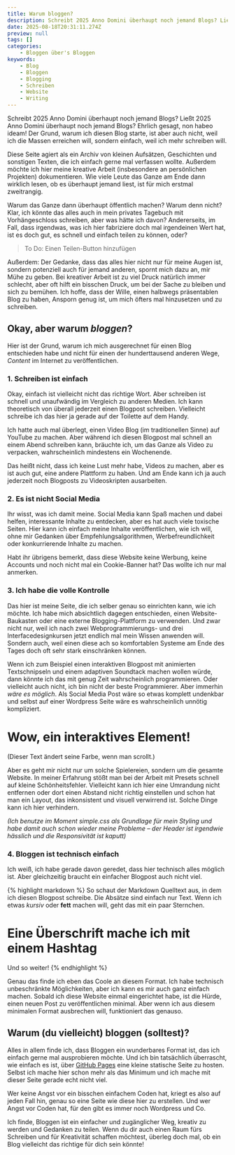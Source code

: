 ```yaml
---
title: Warum bloggen?
description: Schreibt 2025 Anno Domini überhaupt noch jemand Blogs? Ließt 2025 Anno Domini überhaupt noch jemand Blogs?
date: 2025-08-18T20:31:11.274Z
preview: null
tags: []
categories:
    - Bloggen über's Bloggen
keywords:
    - Blog
    - Bloggen
    - Blogging
    - Schreiben
    - Website
    - Writing
---
```


Schreibt 2025 Anno Domini überhaupt noch jemand Blogs?
Ließt 2025 Anno Domini überhaupt noch jemand Blogs? 
Ehrlich gesagt, non habeo ideam! Der Grund, warum ich 
diesen Blog starte, ist aber auch nicht, weil ich die 
Massen erreichen will, sondern einfach, weil ich mehr 
schreiben will.

<!--more-->

Diese Seite agiert als ein Archiv von kleinen Aufsätzen,
Geschichten und sonstigen Texten, die ich einfach gerne 
mal verfassen wollte. Außerdem möchte ich hier meine
kreative Arbeit (insbesondere an persönlichen 
Projekten) dokumentieren. Wie viele Leute das Ganze am 
Ende dann wirklich lesen, ob es überhaupt jemand liest,
ist für mich erstmal zweitrangig.

Warum das Ganze dann überhaupt öffentlich machen? Warum denn nicht? 
Klar, ich könnte das alles auch in mein privates Tagebuch mit 
Vorhängeschloss schreiben, aber was hätte ich davon? Andererseits, 
im Fall, dass irgendwas, was ich hier fabriziere doch mal irgendeinen 
Wert hat, ist es doch gut, es schnell und einfach teilen zu können, oder?

> To Do: Einen Teilen-Button hinzufügen

Außerdem: Der Gedanke, dass das alles hier nicht nur
für meine Augen ist, sondern potenziell auch für jemand
anderen, spornt mich dazu an, mir Mühe zu geben. Bei
kreativer Arbeit ist zu viel Druck natürlich immer schlecht,
aber oft hilft ein bisschen Druck, um bei der Sache zu
bleiben und sich zu bemühen. Ich hoffe, dass der Wille,
einen halbwegs präsentablen Blog zu haben, Ansporn genug
ist, um mich öfters mal hinzusetzen und zu schreiben.

## Okay, aber warum *bloggen*?

Hier ist der Grund, warum ich mich ausgerechnet für einen
Blog entschieden habe und nicht für einen der 
hunderttausend anderen Wege, *Content* im Internet zu
veröffentlichen.

### 1. Schreiben ist einfach

Okay, einfach ist vielleicht nicht das richtige Wort. Aber
schreiben ist schnell und unaufwändig im Vergleich zu 
anderen Medien. Ich kann theoretisch von überall jederzeit
einen Blogpost schreiben. Vielleicht schreibe ich das hier
ja gerade auf der Toilette auf dem Handy.

Ich hatte auch mal überlegt, einen Video
Blog (im traditionellen Sinne) auf YouTube zu machen.
Aber während ich diesen Blogpost mal schnell an einem Abend
schreiben kann, bräuchte ich, um das Ganze als Video zu
verpacken, wahrscheinlich mindestens ein Wochenende.

Das heißt nicht, dass ich keine Lust mehr habe, Videos
zu machen, aber es ist auch gut, eine andere Plattform zu
haben. Und am Ende kann ich ja auch jederzeit noch Blogposts
zu Videoskripten ausarbeiten.

### 2. Es ist nicht Social Media

Ihr wisst, was ich damit meine. Social Media kann Spaß machen
und dabei helfen, interessante Inhalte zu entdecken, aber es 
hat auch viele toxische Seiten. Hier kann ich einfach meine
Inhalte veröffentlichen, wie ich will, ohne mir Gedanken über
Empfehlungsalgorithmen, Werbefreundlichkeit oder konkurrierende
Inhalte zu machen.

Habt ihr übrigens bemerkt, dass diese Website keine Werbung, 
keine Accounts und noch nicht mal ein Cookie-Banner hat? Das
wollte ich nur mal anmerken.

### 3. Ich habe die volle Kontrolle

Das hier ist meine Seite, die ich selber genau so einrichten 
kann, wie ich möchte. Ich habe mich absichtlich dagegen 
entschieden, einen Website-Baukasten oder eine externe 
Blogging-Plattform zu verwenden. Und zwar nicht nur, weil
ich nach zwei Webprogrammierungs- und drei Interfacedesignkursen
jetzt endlich mal mein Wissen anwenden will. Sondern auch,
weil einen diese ach so komfortablen Systeme am Ende des Tages
doch oft sehr stark einschränken können.

Wenn ich zum Beispiel einen interaktiven Blogpost mit animierten
Textschnipseln und einem adaptiven Soundtack machen wollen würde,
dann könnte ich das mit genug Zeit wahrscheinlich programmieren.
Oder vielleicht auch nicht, ich bin nicht der beste Programmierer.
Aber immerhin *wäre es möglich*. Als Social Media Post wäre so etwas
komplett undenkbar und selbst auf einer Wordpress Seite wäre es
wahrscheinlich unnötig kompliziert.

<h1 id="scrollText">Wow, ein interaktives Element!</h1>

(Dieser Text ändert seine Farbe, wenn man scrollt.)

Aber es geht mir nicht nur um solche Spielereien, sondern
um die gesamte Website. In meiner Erfahrung stößt man bei der
Arbeit mit Presets schnell auf kleine Schönheitsfehler.
Vielleicht kann ich hier eine Umrandung nicht entfernen oder
dort einen Abstand nicht richtig einstellen und schon hat
man ein Layout, das inkonsistent und visuell verwirrend ist.
Solche Dinge kann ich hier verhindern. 

*(Ich benutze im Moment simple.css als Grundlage für mein
Styling und habe damit auch schon wieder meine Probleme –
der Header ist irgendwie hässlich und die Responsivität ist 
kaputt)*

### 4. Bloggen ist technisch einfach

Ich weiß, ich habe gerade davon geredet, dass hier technisch
alles möglich ist. Aber gleichzeitig braucht ein einfacher Blogpost
auch nicht viel.

{% highlight markdown %}
So schaut der Markdown Quelltext aus, 
in dem ich diesen Blogpost schreibe.
Die Absätze sind einfach nur Text. 
Wenn ich etwas *kursiv* oder **fett** 
machen will, geht das mit ein paar Sternchen.

# Eine Überschrift mache ich mit einem Hashtag

Und so weiter!
{% endhighlight %}

Genau das finde ich eben das Coole an diesem Format.
Ich habe technisch unbeschränkte Möglichkeiten, aber
ich kann es mir auch ganz einfach machen. Sobald ich 
diese Website einmal eingerichtet habe, ist die Hürde,
einen neuen Post zu veröffentlichen minimal. Aber wenn
ich aus diesem minimalen Format ausbrechen will, 
funktioniert das genauso.

## Warum (du vielleicht) bloggen (solltest)?

Alles in allem finde ich, dass Bloggen ein wunderbares
Format ist, das ich einfach gerne mal ausprobieren möchte.
Und ich bin tatsächlich überrascht, wie einfach es ist,
über [GitHub Pages](https://docs.github.com/de/pages) eine
kleine statische Seite zu hosten. Selbst ich mache hier
schon mehr als das Minimum und ich mache mit dieser Seite
gerade echt nicht viel.

Wer keine Angst vor ein bisschen einfachem Coden hat, 
kriegt es also auf jeden Fall hin, genau so eine Seite 
wie diese hier zu erstellen. Und wer Angst vor Coden hat,
für den gibt es immer noch Wordpress und Co. 

Ich finde, Bloggen ist ein einfacher und zugänglicher Weg,
kreativ zu werden und Gedanken zu teilen. Wenn du dir auch
einen Raum fürs Schreiben und für Kreativität schaffen möchtest,
überleg doch mal, ob ein Blog vielleicht das richtige für dich
sein könnte!

<script>
const text = document.getElementById("scrollText");

window.addEventListener("scroll", () => {
    const scrollTop = window.scrollY;
    const docHeight = document.body.scrollHeight - window.innerHeight;
    const scrollPercent = scrollTop / docHeight;

    // Farbe anhand des Scrollfortschritts berechnen (HSL-Farbkreis)
    const hue = scrollPercent * 10 * 360;
    text.style.color = `hsl(${hue}, 80%, 60%)`;
});
</script>